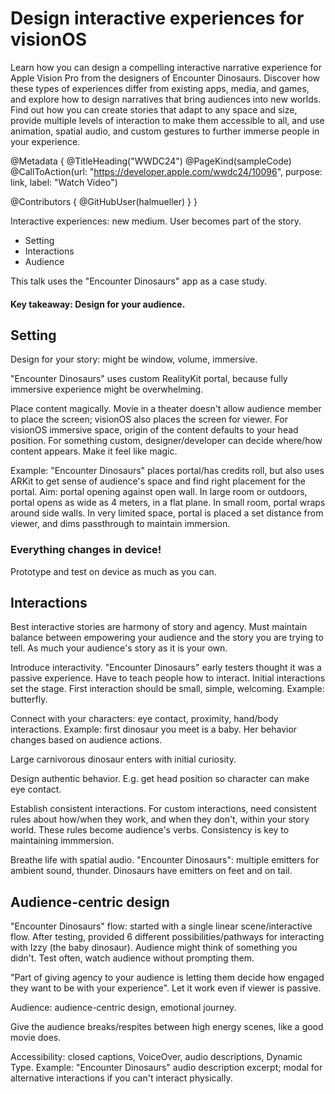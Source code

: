 # Design interactive experiences for visionOS

Learn how you can design a compelling interactive narrative experience for Apple Vision Pro from the designers of Encounter Dinosaurs. Discover how these types of experiences differ from existing apps, media, and games, and explore how to design narratives that bring audiences into new worlds. Find out how you can create stories that adapt to any space and size, provide multiple levels of interaction to make them accessible to all, and use animation, spatial audio, and custom gestures to further immerse people in your experience.

@Metadata {
   @TitleHeading("WWDC24")
   @PageKind(sampleCode)
   @CallToAction(url: "https://developer.apple.com/wwdc24/10096", purpose: link, label: "Watch Video")

   @Contributors {
      @GitHubUser(halmueller)
   }
}

Interactive experiences: new medium. User becomes part of the story.
- Setting
- Interactions
- Audience

This talk uses the "Encounter Dinosaurs" app as a case study.

#### Key takeaway: Design for your audience.

## Setting
Design for your story: might be window, volume, immersive.

"Encounter Dinosaurs" uses custom RealityKit portal, because fully immersive experience might be overwhelming.

Place content magically. Movie in a theater doesn't allow audience member to place the screen; visionOS also places the screen for viewer. For visionOS immersive space, origin of the content defaults to your head position. For something custom, designer/developer can decide where/how content appears. Make it feel like magic.

Example: "Encounter Dinosaurs" places portal/has credits roll, but also uses ARKit to get sense of audience's space and find right placement for the portal. Aim: portal opening against open wall.  In large room or outdoors, portal opens as wide as 4 meters, in a flat plane. In small room, portal wraps around side walls. In very limited space, portal is placed a set distance from viewer, and dims passthrough to maintain immersion.

### Everything changes in device!
Prototype and test on device as much as you can.

## Interactions

Best interactive stories are harmony of story and agency. Must maintain balance between empowering your audience and the story you are trying to tell. As much your audience's story as it is your own.

Introduce interactivity. "Encounter Dinosaurs" early testers thought it was a passive experience. Have to teach people how to interact. Initial interactions set the stage. First interaction should be small, simple, welcoming. Example: butterfly.

Connect with your characters: eye contact, proximity, hand/body interactions. Example: first dinosaur you meet is a baby. Her behavior changes based on audience actions.

Large carnivorous dinosaur enters with initial curiosity.

Design authentic behavior. E.g. get head position so character can make eye contact.

Establish consistent interactions. For custom interactions, need consistent rules about how/when they work, and when they don't, within your story world. These rules become audience's verbs. Consistency is key to maintaining immmersion.

Breathe life with spatial audio. "Encounter Dinosaurs": multiple emitters for ambient sound, thunder. Dinosaurs have emitters on feet and on tail.

## Audience-centric design

"Encounter Dinosaurs" flow: started with a single linear scene/interactive flow. After testing, provided 6 different possibilities/pathways for interacting with Izzy (the baby dinosaur). Audience might think of something you didn't. Test often, watch audience without prompting them.

"Part of giving agency to your audience is letting them decide how engaged they want to be with your experience". Let it work even if viewer is passive.

Audience: audience-centric design, emotional journey.

Give the audience breaks/respites between high energy scenes, like a good movie does.

Accessibility: closed captions, VoiceOver, audio descriptions, Dynamic Type. Example: "Encounter Dinosaurs" audio description excerpt; modal for alternative interactions if you can't interact physically.
